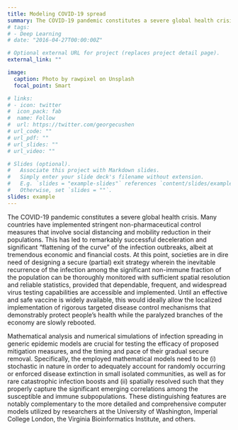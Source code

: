 ```yaml
---
title: Modeling COVID-19 spread
summary: The COVID-19 pandemic constitutes a severe global health crisis. Many countries have implemented stringent non-pharmaceutical control measures that involve social distancing and mobility reduction in their populations. Once an epidemic outbreak has been effectively contained through non-pharmaceutical interventions, a safe protocol is required for the subsequent release of social distancing restrictions to prevent a disastrous resurgence of the infection. Here I discuss the individual-based numerical simulations of stochastic susceptible-infectious-recovered model variants on lattices.
# tags:
# - Deep Learning
# date: "2016-04-27T00:00:00Z"

# Optional external URL for project (replaces project detail page).
external_link: ""

image:
  caption: Photo by rawpixel on Unsplash
  focal_point: Smart

# links:
# - icon: twitter
#  icon_pack: fab
#  name: Follow
#  url: https://twitter.com/georgecushen
# url_code: ""
# url_pdf: ""
# url_slides: ""
# url_video: ""

# Slides (optional).
#   Associate this project with Markdown slides.
#   Simply enter your slide deck's filename without extension.
#   E.g. `slides = "example-slides"` references `content/slides/example-slides.md`.
#   Otherwise, set `slides = ""`.
slides: example
---
```


The COVID-19 pandemic constitutes a severe global health crisis. Many countries have implemented stringent non-pharmaceutical control measures that involve social distancing and mobility reduction in their populations. This has led to remarkably successful deceleration and significant “flattening of the curve” of the infection outbreaks, albeit at tremendous economic and financial costs. At this point, societies are in dire need of designing a secure (partial) exit strategy wherein the inevitable recurrence of the infection among the significant non-immune fraction of the population can be thoroughly monitored with sufficient spatial resolution and reliable statistics, provided that dependable, frequent, and widespread virus testing capabilities are accessible and implemented. Until an effective and safe vaccine is widely available, this would ideally allow the localized implementation of rigorous targeted disease control mechanisms that demonstrably protect people’s health while the paralyzed branches of the economy are slowly rebooted.

Mathematical analysis and numerical simulations of infection spreading in generic epidemic models are crucial for testing the efficacy of proposed mitigation measures, and the timing and pace of their gradual secure removal. Specifically, the employed mathematical models need to be (i) stochastic in nature in order to adequately account for randomly occurring or enforced disease extinction in small isolated communities, as well as for rare catastrophic infection boosts and (ii) spatially resolved such that they properly capture the significant emerging correlations among the susceptible and immune subpopulations. These distinguishing features are notably complementary to the more detailed and comprehensive computer models utilized by researchers at the University of Washington, Imperial College London, the Virginia Bioinformatics Institute, and others.
